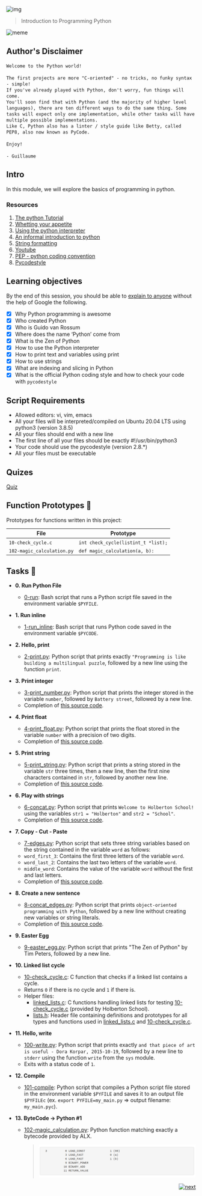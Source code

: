 ![img](https://assets.imaginablefutures.com/media/images/ALX_Logo.max-200x150.png)

> Introduction to Programming Python

![meme](https://s3.amazonaws.com/intranet-projects-files/holbertonschool-higher-level_programming+/231/48a9fdbd67c84a328a9df9ec8d93b9ac2458ac37721d7d53e51a27fb2bdc5263.jpg)

## Author's Disclaimer

```
Welcome to the Python world!

The first projects are more "C-oriented" - no tricks, no funky syntax - simple!
If you've already played with Python, don't worry, fun things will come.
You'll soon find that with Python (and the majority of higher level languages), there are ten different ways to do the same thing. Some tasks will expect only one implementation, while other tasks will have multiple possible implementations.
Like C, Python also has a linter / style guide like Betty, called PEP8, also now known as PyCode.

Enjoy!

- Guillaume
```

## Intro

In this module, we will explore the basics of programming in python.

### Resources

1. [The python Tutorial](https://docs.python.org/3/tutorial/index.html)
2. [Whetting your appetite](https://docs.python.org/3/tutorial/appetite.html)
3. [Using the python interpreter](https://docs.python.org/3/tutorial/interpreter.html)
4. [An informal introduction to python](https://docs.python.org/3/tutorial/introduction.html)
5. [String formatting](https://realpython.com/python-f-strings/)
6. [Youtube](https://www.youtube.com/playlist?list=PLGLfVvz_LVvTn3cK5e6LjhgGiSeVlIRwt)
7. [PEP - python coding convention](https://peps.python.org/pep-0008/)
8. [Pycodestyle](https://pypi.org/project/pycodestyle/)

## Learning objectives

By the end of this session, you should be able to [explain to anyone](https://fs.blog/feynman-learning-technique/) without the help of Google the following.

- [x] Why Python programming is awesome
- [x] Who created Python
- [x] Who is Guido van Rossum
- [x] Where does the name ‘Python’ come from
- [x] What is the Zen of Python
- [x] How to use the Python interpreter
- [x] How to print text and variables using print
- [x] How to use strings
- [x] What are indexing and slicing in Python
- [x] What is the official Python coding style and how to check your code with `pycodestyle`

## Script Requirements

- Allowed editors: vi, vim, emacs
- All your files will be interpreted/compiled on Ubuntu 20.04 LTS using python3 (version 3.8.5)
- All your files should end with a new line
- The first line of all your files should be exactly #!/usr/bin/python3
- Your code should use the pycodestyle (version 2.8.\*)
- All your files must be executable

## Quizes

[Quiz](./quiz.md)

## Function Prototypes :floppy_disk:

Prototypes for functions written in this project:

| File                       | Prototype                           |
| -------------------------- | ----------------------------------- |
| `10-check_cycle.c`         | `int check_cycle(listint_t *list);` |
| `102-magic_calculation.py` | `def magic_calculation(a, b):`      |

## Tasks :page_with_curl:

- **0. Run Python File**

  - [0-run](./0-run): Bash script that runs a Python script file saved
    in the environment variable `$PYFILE`.

- **1. Run inline**

  - [1-run_inline](./1-run_inline): Bash script that runs Python code saved in the
    environment variable `$PYCODE`.

- **2. Hello, print**

  - [2-print.py](./2-print.py): Python script that prints exactly `"Programming is
like building a multilingual puzzle`, followed by a new line using the function `print`.

- **3. Print integer**

  - [3-print_number.py](./3-print_number.py): Python script that prints the integer stored
    in the variable `number`, followed by `Battery street`, followed by a new line.
  - Completion of [this source code](https://github.com/alx-tools/0x00.py/blob/master/3-print_number.py).

- **4. Print float**

  - [4-print_float.py](./4-print_float.py): Python script that prints the float stored
    in the variable `number` with a precision of two digits.
  - Completion of [this source code](https://github.com/alx-tools/0x00.py/blob/master/4-print_float.py).

- **5. Print string**

  - [5-print_string.py](./5-print_string.py): Python script that prints a string stored
    in the variable `str` three times, then a new line, then the first nine characters
    contained in `str`, followed by another new line.
  - Completion of [this source code](https://github.com/alx-tools/0x00.py/blob/master/5-print_string.py).

- **6. Play with strings**

  - [6-concat.py](./6-concat.py): Python script that prints `Welcome to Holberton
School!` using the variables `str1 = "Holberton"` and `str2 = "School"`.
  - Completion of [this source code](https://github.com/alx-tools/0x00.py/blob/master/6-concat.py).

- **7. Copy - Cut - Paste**

  - [7-edges.py](./7-edges.py): Python script that sets three string variables based
    on the string contained in the variable `word` as follows:
  - `word_first_3`: Contains the first three letters of the variable `word`.
  - `word_last_2`: Contains the last two letters of the variable `word`.
  - `middle_word`: Contains the value of the variable `word` without the first and last letters.
  - Completion of [this source code](https://github.com/alx-tools/0x00.py/blob/master/7-edges.py).

- **8. Create a new sentence**

  - [8-concat_edges.py](./8-concat_edges.py): Python script that prints `object-oriented
programming with Python`, followed by a new line without creating new variables or
    string literals.
  - Completion of [this source code](https://github.com/alx-tools/0x00.py/blob/master/8-concat_edges.py).

- **9. Easter Egg**

  - [9-easter_egg.py](./9-easter_egg.py): Python script that prints "The Zen of Python" by
    Tim Peters, followed by a new line.

- **10. Linked list cycle**

  - [10-check_cycle.c](./10-check_cycle.c): C function that checks if a linked list
    contains a cycle.
  - Returns `0` if there is no cycle and `1` if there is.
  - Helper files:
    - [linked_lists.c](./linked_lists.c): C functions handling linked lists for testing
      [10-check_cycle.c](./10-check_cycle.c) (provided by Holberton School).
    - [lists.h](./lists.h): Header file containing definitions and prototypes for
      all types and functions used in [linked_lists.c](./linked_lists.c) and
      [10-check_cycle.c](./10-check_cycle.c).

- **11. Hello, write**

  - [100-write.py](./100-write.py): Python script that prints exactly `and that piece of
art is useful - Dora Korpar, 2015-10-19`, followed by a new line to `stderr` using
    the function `write` from the `sys` module.
  - Exits with a status code of `1`.

- **12. Compile**

  - [101-compile](./101-compile): Python script that compiles a Python script file stored
    in the environment variable `$PYFILE` and saves it to an output file
    `$PYFILEc` (ex. `export PYFILE=my_main.py` => output filename: `my_main.pyc`).

- **13. ByteCode -> Python #1**

  - [102-magic_calculation.py](./103-magic_calculation.py): Python function matching exactly
    a bytecode provided by ALX.
    > ![Python bytcode](image.png)

  <p align="right"><a href="../0x01-python-if_else_loops_functions"><img src="https://www.svgrepo.com/show/326975/chevron-forward-circle-sharp.svg" alt="next" width="50px"></a></p>
